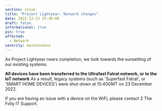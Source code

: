 ```yaml
---
section: issue
title: "Project Lightyear: Network changes"
date: 2022-12-23 15:30:00 
draft: false
informational: true
pin: true
affected:
  - Network
severity: maintenance
---
```

As Project Lightyear nears completion, we look towards the sunsetting of our existing systems.

**All devices have been transferred to the Ultrafast Fatrat network, or to the IoT network**
As a result, legacy systems (such as 'Superfast Fatrat', or 'SMART HOME DEVICES') were shut-down at 15:40GMT on 23 December 2022.

If you are having an issue with a device on the WiFi, please contact 2 The Folly IT Support.
